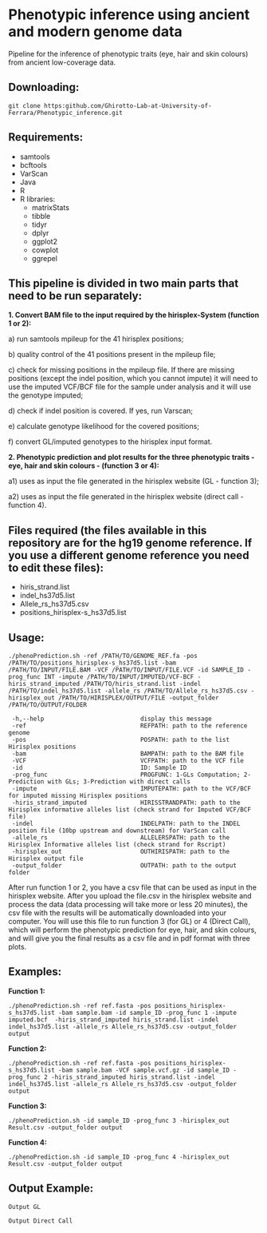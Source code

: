 # Phenotypic inference using ancient and modern genome data

Pipeline for the inference of phenotypic traits (eye, hair and skin colours) from ancient low-coverage data.

**Downloading:**
-------------------------------------------------------------------------------------
```
git clone https:github.com/Ghirotto-Lab-at-University-of-Ferrara/Phenotypic_inference.git
```


**Requirements:**
-------------------------------------------------------------------------------------
* samtools
* bcftools
* VarScan
* Java
* R
* R libraries:
  * matrixStats
  * tibble
  * tidyr
  * dplyr
  * ggplot2
  * cowplot
  * ggrepel


**This pipeline is divided in two main parts that need to be run separately:**
-------------------------------------------------------------------------------------

**1. Convert BAM file to the input required by the hirisplex-System (function 1 or 2):**

  a) run samtools mpileup for the 41 hirisplex positions;
  
  b) quality control of the 41 positions present in the mpileup file;
  
  c) check for missing positions in the mpileup file. If there are missing positions (except the indel position, which you cannot impute) it will need to use the imputed VCF/BCF file for the sample under analysis and it will use the genotype imputed;
	
  d) check if indel position is covered. If yes, run Varscan;
	
  e) calculate genotype likelihood for the covered positions;
  
  f) convert GL/imputed genotypes to the hirisplex input format.

**2. Phenotypic prediction and plot results for the three phenotypic traits - eye, hair and skin colours - (function 3 or 4):**
	
  a1) uses as input the file generated in the hirisplex website (GL - function 3);

  a2) uses as input the file generated in the hirisplex website (direct call - function 4).

**Files required (the files available in this repository are for the hg19 genome reference. If you use a different genome reference you need to edit these files):**
-------------------------------------------------------------------------------------
- hiris_strand.list
- indel_hs37d5.list
- Allele_rs_hs37d5.csv
- positions_hirisplex-s_hs37d5.list

**Usage:**
-------------------------------------------------------------------------------------
```
./phenoPrediction.sh -ref /PATH/TO/GENOME_REF.fa -pos /PATH/TO/positions_hirisplex-s_hs37d5.list -bam /PATH/TO/INPUT/FILE.BAM -VCF /PATH/TO/INPUT/FILE.VCF -id SAMPLE_ID -prog_func INT -impute /PATH/TO/INPUT/IMPUTED/VCF-BCF -hiris_strand_imputed /PATH/TO/hiris_strand.list -indel /PATH/TO/indel_hs37d5.list -allele_rs /PATH/TO/Allele_rs_hs37d5.csv -hirisplex_out /PATH/TO/HIRISPLEX/OUTPUT/FILE -output_folder /PATH/TO/OUTPUT/FOLDER
 
 -h,--help                           display this message
 -ref                                REFPATH: path to the reference genome
 -pos                                POSPATH: path to the list Hirisplex positions
 -bam                                BAMPATH: path to the BAM file
 -VCF                                VCFPATH: path to the VCF file
 -id                                 ID: Sample ID
 -prog_func                          PROGFUNC: 1-GLs Computation; 2-Prediction with GLs; 3-Prediction with direct calls
 -impute                             IMPUTEPATH: path to the VCF/BCF for imputed missing Hirisplex positions
 -hiris_strand_imputed               HIRISSTRANDPATH: path to the Hirisplex informative alleles list (check strand for Imputed VCF/BCF file)
 -indel                              INDELPATH: path to the INDEL position file (10bp upstream and downstream) for VarScan call
 -allele_rs                          ALLELERSPATH: path to the Hirisplex Informative alleles list (check strand for Rscript)
 -hirisplex_out                      OUTHIRISPATH: path to the Hirisplex output file
 -output_folder                      OUTPATH: path to the output folder
```

After run function 1 or 2, you have a csv file that can be used as input in the hirisplex website. After you upload the file.csv in the hirisplex website and process the data (data processing will take more or less 20 minutes), the csv file with the results will be automatically downloaded into your computer. You will use this file to run function 3 (for GL) or 4 (Direct Call), which will perform the phenotypic prediction for eye, hair, and skin colours, and will give you the final results as a csv file and in pdf format with three plots.

**Examples:**
-------------------------------------------------------------------------------------

**Function 1:**
```
./phenoPrediction.sh -ref ref.fasta -pos positions_hirisplex-s_hs37d5.list -bam sample.bam -id sample_ID -prog_func 1 -impute imputed.bcf  -hiris_strand_imputed hiris_strand.list -indel indel_hs37d5.list -allele_rs Allele_rs_hs37d5.csv -output_folder output
```
**Function 2:**
```
./phenoPrediction.sh -ref ref.fasta -pos positions_hirisplex-s_hs37d5.list -bam sample.bam -VCF sample.vcf.gz -id sample_ID -prog_func 2 -hiris_strand_imputed hiris_strand.list -indel indel_hs37d5.list -allele_rs Allele_rs_hs37d5.csv -output_folder output
```
**Function 3:**
```
./phenoPrediction.sh -id sample_ID -prog_func 3 -hirisplex_out Result.csv -output_folder output
```

**Function 4:**
```
./phenoPrediction.sh -id sample_ID -prog_func 4 -hirisplex_out Result.csv -output_folder output
```

**Output Example:**
-------------------------------------------------------------------------------------

```
Output GL
```


```
Output Direct Call
```
